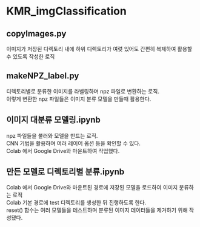 # KMR_imgClassification
## copyImages.py
이미지가 저장된 디렉토리 내에 하위 디렉토리가 여럿 있어도 간편히 복제하여 활용할 수 있도록 작성한 로직

## makeNPZ_label.py
디렉토리별로 분류한 이미지를 라벨링하며 npz 파일로 변환하는 로직.  
이렇게 변환한 npz 파일들은 이미지 분류 모델을 만들때 활용한다.

## 이미지 대분류 모델링.ipynb
npz 파일들을 불러와 모델을 만드는 로직.  
CNN 기법을 활용하며 여러 레이어 옵션 등을 확인할 수 있다.  
Colab 에서 Google Drive와 마운트하여 작업했다.

## 만든 모델로 디렉토리별 분류.ipynb
Colab 에서 Google Drive와 마운트된 경로에 저장된 모델을 로드하여 이미지 분류하는 로직  
Colab 기본 경로에 test 디렉토리를 생성한 뒤 진행하도록 한다.  
reset() 함수는 여러 모델들을 테스트하며 분류된 이미지 데이터들을 제거하기 위해 작성됐다.
